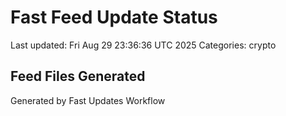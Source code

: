 # Fast Feed Update Status
Last updated: Fri Aug 29 23:36:36 UTC 2025
Categories: crypto

## Feed Files Generated

Generated by Fast Updates Workflow
